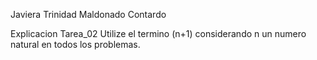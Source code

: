 Javiera Trinidad Maldonado Contardo

Explicacion Tarea_02
Utilize el termino (n+1) considerando n un numero natural en todos los problemas.
